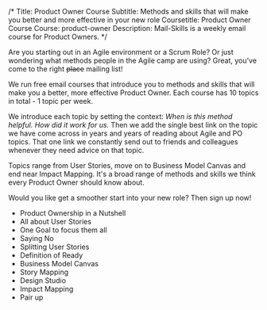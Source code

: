 /*
Title: Product Owner Course
Subtitle: Methods and skills that will make you better and more effective in your new role
Coursetitle: Product Owner Course
Course: product-owner
Description: Mail-Skills is a weekly email course for Product Owners.
*/

Are you starting out in an Agile environment or a Scrum Role? Or just wondering what methods people in the Agile camp are using? Great, you’ve come to the right <s>place</s> mailing list!

We run free email courses that introduce you to methods and skills that will make you a better, more effective Product Owner. Each course has 10 topics in total - 1 topic per week.

We introduce each topic by setting the context: <em>When is this method helpful.</em> <em>How did it work for us.</em> Then we add the single best link on the topic we have come across in years and years of reading about Agile and PO topics. That one link we constantly send out to friends and colleagues whenever they need advice on that topic.

Topics range from User Stories, move on to Business Model Canvas and end near Impact Mapping. It's a broad range of methods and skills we think every Product Owner should know about.

Would you like get a smoother start into your new role? Then sign up now!

<split>

* Product Ownership in a Nutshell
* All about User Stories
* One Goal to focus them all
* Saying No
* Splitting User Stories
* Definition of Ready
* Business Model Canvas
* Story Mapping
* Design Studio
* Impact Mapping
* Pair up
